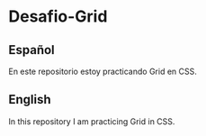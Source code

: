 # Desafio-Grid
## Español
En este repositorio estoy practicando Grid en CSS.
## English
In this repository I am practicing Grid in CSS.